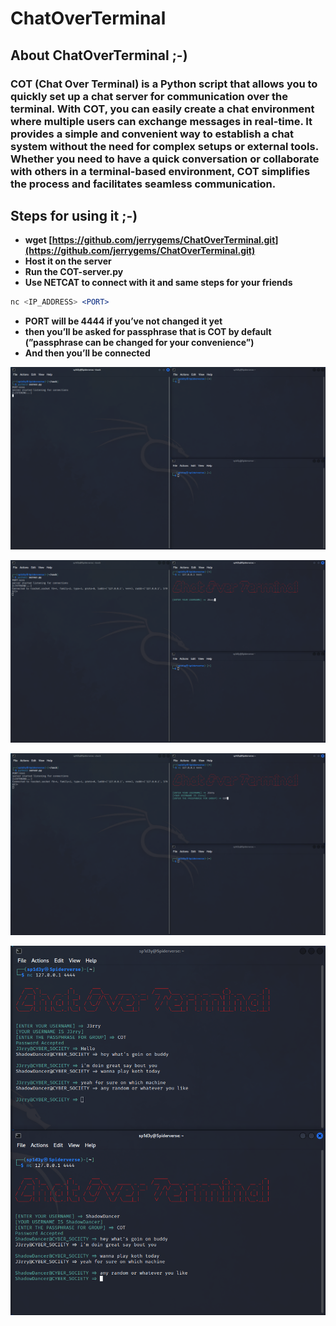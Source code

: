 # ChatOverTerminal

## **About ChatOverTerminal ;-)**

### COT (Chat Over Terminal) is a Python script that allows you to quickly set up a chat server for communication over the terminal. With COT, you can easily create a chat environment where multiple users can exchange messages in real-time. It provides a simple and convenient way to establish a chat system without the need for complex setups or external tools. Whether you need to have a quick conversation or collaborate with others in a terminal-based environment, COT simplifies the process and facilitates seamless communication.

## Steps for using it ;-)

- **wget [https://github.com/jerrygems/ChatOverTerminal.git](https://github.com/jerrygems/ChatOverTerminal.git)**
- **Host it on the server**
- **Run the COT-server.py**
- **Use NETCAT to connect with it and same steps for your friends**

```jsx
nc <IP_ADDRESS> <PORT>
```

- **PORT will be 4444 if you’ve not changed it yet**
- **then you’ll be asked for passphrase that is COT by default (”passphrase can be changed for your convenience”)**
- **And then you’ll be connected**


![img1](src/win1.png)

![img2](src/win2.png)

![img3](src/win3.png)

![img4](src/win4.png)
